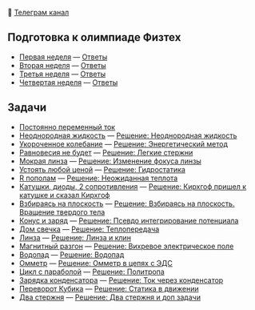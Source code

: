 🔗 [Телеграм канал](https://t.me/physolimp)

## Подготовка к олимпиаде Физтех

- [Первая неделя](../physolimp-files/Первая_неделя.pdf) — [Ответы](../physolimp-files/Первая_неделя_(ответы).pdf)
- [Вторая неделя](../physolimp-files/Вторая_неделя.pdf) — [Ответы](../physolimp-files/Вторая_неделя_(ответы).pdf)
- [Третья неделя](../physolimp-files/Третья_неделя.pdf) — [Ответы](../physolimp-files/Третья_неделя_(ответы).pdf)
- [Четвертая неделя](../physolimp-files/Четвертая_неделя.pdf) — [Ответы](../physolimp-files/Четвертая_неделя_(ответы).pdf)

## Задачи

- [Постоянно переменный ток](../physolimp-files/Постоянно_переменный_ток.pdf)
- [Неоднородная жидкость](../physolimp-files/Неоднородная_жидкость.pdf) — [Решение: Неоднородная жидкость](../physolimp-files/Неоднородная_жидкость_(решение).pdf)
- [Укороченное колебание](../physolimp-files/Укороченное_колебание.pdf) — [Решение: Энергетический метод](../physolimp-files/Энергетический_метод.pdf)
- [Равновесия не будет](../physolimp-files/Равновесия_не_будет.pdf) — [Решение: Легкие стержни](../physolimp-files/Легкие_стержни.pdf)
- [Мокрая линза](../physolimp-files/Мокрая_линза.pdf) — [Решение: Изменение фокуса линзы](../physolimp-files/Изменение_фокуса_линзы.pdf)
- [Устоять любой ценой](../physolimp-files/Устоять_любой_ценой.pdf) — [Решение: Гидростатика](../physolimp-files/Гидростатика.pdf)
- [R пополам](../physolimp-files/R-пополам.pdf) — [Решение: Неожиданная теплота](../physolimp-files/Неожиданная_теплота.pdf)
- [Катушки, диоды, 2 сопротивления](../physolimp-files/Катушки-диоды-2-сопротивления.pdf) — [Решение: Кирхгоф пришел к катушке и сказал Кирхгоф](../physolimp-files/Кирхгоф_пришел_к_катушке_и_сказал_Кирхгоф.pdf)
- [Взбираясь на плоскость](../physolimp-files/Взбираясь-на-плоскость.pdf) — [Решение: Взбираясь на плоскость. Вращение твердого тела](../physolimp-files/Взбираясь_на_плоскость_Вращение_твердого_тела.pdf)
- [Конус и заряд](../physolimp-files/Конус_и_заряд.pdf) — [Решение: Псевдо интегрирование потенциала](../physolimp-files/Псевдо_интегрирование_потенциала.pdf)
- [Дом свечка](../physolimp-files/Дом_свечка.pdf) — [Решение: Теплопередача](../physolimp-files/Теплопередача.pdf)
- [Линза](../physolimp-files/Линза.pdf) — [Решение: Линза и клин](../physolimp-files/Линза_и_клин.pdf)
- [Магнитный разгон](../physolimp-files/Магнитный_разгон.pdf) — [Решение: Вихревое электрическое поле](../physolimp-files/Вихревое_электрическое_поле.pdf)
- [Водопад](../physolimp-files/Водопад.pdf) — [Решение: Водопад](../physolimp-files/Водопад_(1).pdf)
- [Омметр](../physolimp-files/Омметр.pdf) — [Решение: Омметр в цепях с ЭДС](../physolimp-files/Омметр_в_цепях_с_ЭДС.pdf)
- [Цикл с параболой](../physolimp-files/Цикл_с_параболой.pdf) — [Решение: Политропа](../physolimp-files/Политропа.pdf)
- [Зарядка конденсатора](../physolimp-files/Зарядка_конденсатора.pdf) — [Решение: Ток через конденсатор](../physolimp-files/Ток_через_конденсатор.pdf)
- [Переворот Кубика](../physolimp-files/Переворот_Кубика.pdf) — [Решение: Статика в движении](../physolimp-files/Статика_в_движении.pdf)
- [Два стержня](../physolimp-files/Два_стержня.pdf) — [Решение: Два стержня и доп задачи](../physolimp-files/Два_стержня.pdf)